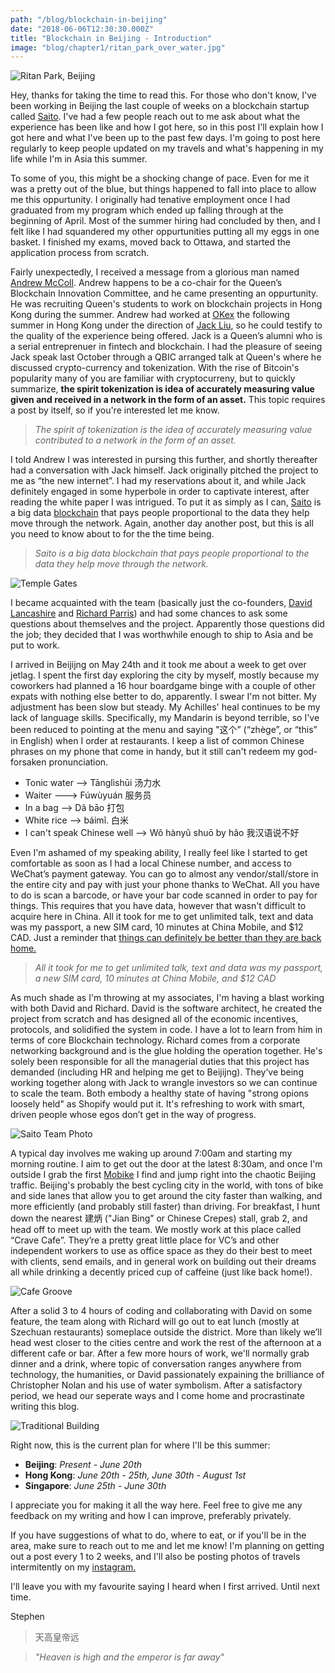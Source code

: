 ```yaml
---
path: "/blog/blockchain-in-beijing"
date: "2018-06-06T12:30:30.000Z"
title: "Blockchain in Beijing - Introduction"
image: "blog/chapter1/ritan_park_over_water.jpg"
---
```

![Ritan Park, Beijing](chapter1/panaroma_ritan_park.jpg)

Hey, thanks for taking the time to read this. For those who don't know, I've been working in Beijing the last couple of weeks on a blockchain startup called [Saito](http://saito.tech). I've had a few people reach out to me ask about what the experience has been like and how I got here, so in this post I'll explain how I got here and what I've been up to the past few days. I'm going to post here regularly to keep people updated on my travels and what's happening in my life while I'm in Asia this summer.

To some of you, this might be a shocking change of pace. Even for me it was a pretty out of the blue, but things happened to fall into place to allow me this oppurtunity. I originally had tenative employment once I had graduated from my program which ended up falling through at the beginning of April. Most of the summer hiring had concluded by then, and I felt like I had squandered my other oppurtunities putting all my eggs in one basket. I finished my exams, moved back to Ottawa, and started the application process from scratch.

Fairly unexpectedly, I received a message from a glorious man named [Andrew McColl](https://www.linkedin.com/in/andrewmccollssb/). Andrew happens to be a co-chair for the Queen’s Blockchain Innovation Committee, and he came presenting an oppurtunity. He was recruiting Queen's students to work on blockchain projects in Hong Kong during the summer. Andrew had worked at [OKex](https://www.okex.com/) the following summer in Hong Kong under the direction of [Jack Liu](https://www.linkedin.com/in/jackcliu/), so he could testify to the quality of the experience being offered. Jack is a Queen’s alumni who is a serial entreprenuer in fintech and blockchain. I had the pleasure of seeing Jack speak last October through a QBIC arranged talk at Queen's where he discussed crypto-currency and tokenization. With the rise of Bitcoin's popularity many of you are familiar with cryptocurreny, but to quickly summarize, **the spirit tokenization is idea of accurately measuring value given and received in a network in the form of an asset.** This topic requires a post by itself, so if you're interested let me know.

> _The spirit of tokenization is the idea of accurately measuring value contributed to a network in the form of an asset._

I told Andrew I was interested in pursing this further, and shortly thereafter had a conversation with Jack himself. Jack originally pitched the project to me as “the new internet”. I had my reservations about it, and while Jack definitely engaged in some hyperbole in order to captivate interest, after reading the white paper I was intrigued. To put it as simply as I can, [Saito](http://saito.tech) is a big data [blockchain](https://medium.com/@jimmysong/why-blockchain-is-hard-60416ea4c5c) that pays people proportional to the data they help move through the network. Again, another day another post, but this is all you need to know about to for the the time being.

> _Saito is a big data blockchain that pays people proportional to the data they help move through the network._

![Temple Gates](chapter1/temple_gates.jpg)

I became acquainted with the team (basically just the co-founders, [David Lancashire](https://www.linkedin.com/in/david-lancashire/) and [Richard Parris](https://www.linkedin.com/in/richard-parris/)) and had some chances to ask some questions about themselves and the project. Apparently those questions did the job; they decided that I was worthwhile enough to ship to Asia and be put to work.

I arrived in Beijijng on May 24th and it took me about a week to get over jetlag. I spent the first day exploring the city by myself, mostly because my coworkers had planned a 16 hour boardgame binge with a couple of other expats with nothing else better to do, apparently. I swear I'm not bitter. My adjustment has been slow but steady. My Achilles' heal continues to be my lack of language skills. Specifically, my Mandarin is beyond terrible, so I've been reduced to pointing at the menu and saying "这个” (“zhège”, or “this” in English) when I order at restaurants. I keep a list of common Chinese phrases on my phone that come in handy, but it still can't redeem my god-forsaken pronunciation.

- Tonic water --> Tānglìshūi 汤力水
- Waiter ---> Fúwùyuán 服务员
- In a bag --> Dâ bāo 打包
- White rice --> báimî. 白米
- I can't speak Chinese well --> Wô hànyû shuō by hâo 我汉语说不好

Even I'm ashamed of my speaking ability, I really feel like I started to get comfortable as soon as I had a local Chinese number, and access to WeChat’s payment gateway. You can go to almost any vendor/stall/store in the entire city and pay with just your phone thanks to WeChat. All you have to do is scan a barcode, or have your bar code scanned in order to pay for things. This requires that you have data, however that wasn't difficult to acquire here in China. All it took for me to get unlimited talk, text and data was my passport, a new SIM card, 10 minutes at China Mobile, and $12 CAD. Just a reminder that [things can definitely be better than they are back home.](https://www.huffingtonpost.ca/2017/09/29/canada-s-telcos-appear-in-dictionary-definition-of-oligopoly_a_23227806/)

>_All it took for me to get unlimited talk, text and data was my passport, a new SIM card, 10 minutes at China Mobile, and $12 CAD_

As much shade as I'm throwing at my associates, I'm having a blast working with both David and Richard. David is the software architect, he created the project from scratch and has designed all of the economic incentives, protocols, and solidified the system in code. I have a lot to learn from him in terms of core Blockchain technology. Richard comes from a corporate networking background and is the glue holding the operation together. He's solely been responsible for all the managerial duties that this project has demanded (including HR and helping me get to Beijijng). They’ve being working together along with Jack to wrangle investors so we can continue to scale the team. Both embody a healthy state of having "strong opions loosely held" as Shopify would put it. It's refreshing to work with smart, driven people whose egos don’t get in the way of progress.

![Saito Team Photo](chapter1/the_saito_team.png)

A typical day involves me waking up around 7:00am and starting my morning routine. I aim to get out the door at the latest 8:30am, and once I'm outside I grab the first [Mobike](https://mobike.com/us/) I find and jump right into the chaotic Beijing traffic. Beijing's probably the best cycling city in the world, with tons of bike and side lanes that allow you to get around the city faster than walking, and more efficiently (and probably still faster) than driving. For breakfast, I hunt down the nearest 建炳 ("Jian Bing” or Chinese Crepes) stall, grab 2, and head off to meet up with the team. We mostly work at this place called “Crave Cafe”. They’re a pretty great little place for VC’s and other independent workers to use as office space as they do their best to meet with clients, send emails, and in general work on building out their dreams all while drinking a decently priced cup of caffeine (just like back home!).

![Cafe Groove](chapter1/cafe_groove_wide.png)

After a solid 3 to 4 hours of coding and collaborating with David on some feature, the team along with Richard will go out to eat lunch (mostly at Szechuan restaurants) someplace outside the district. More than likely we’ll head west closer to the cities centre and work the rest of the afternoon at a different cafe or bar. After a few more hours of work, we'll normally grab dinner and a drink, where topic of conversation ranges anywhere from technology, the humanities, or David passionately expaining the brilliance of Christopher Nolan and his use of water symbolism. After a satisfactory period, we head our seperate ways and I come home and procrastinate writing this blog.

![Traditional Building](chapter1/traditional_building.jpg)

Right now, this is the current plan for where I'll be this summer:
- **Beijing**: _Present - June 20th_
- **Hong Kong**: _June 20th - 25th, June 30th - August 1st_
- **Singapore**: _June 25th - June 30th_

I appreciate you for making it all the way here. Feel free to give me any feedback on my writing and how I can improve, preferably privately.

If you have suggestions of what to do, where to eat, or if you'll be in the area, make sure to reach out to me and let me know! I'm planning on getting out a post every 1 to 2 weeks, and I'll also be posting photos of travels intermitently on my [instagram.](https://instagram.com/s.peterkins)

I'll leave you with my favourite saying I heard when I first arrived. Until next time.

Stephen

>天高皇帝远

>_"Heaven is high and the emperor is far away"_
